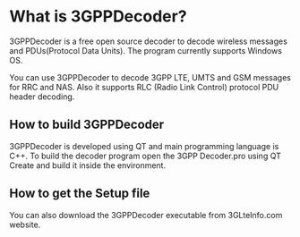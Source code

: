 What is 3GPPDecoder?
=====================

3GPPDecoder is a free open source decoder to decode wireless messages and PDUs(Protocol Data Units). The program currently supports Windows OS.

You can use 3GPPDecoder to decode 3GPP LTE, UMTS and GSM messages for RRC and NAS. Also it supports RLC (Radio Link Control) protocol PDU header decoding.

## How to build 3GPPDecoder

3GPPDecoder is developed using QT and main programming language is C++. To build the decoder program open the 3GPP Decoder.pro using QT Create and build it inside the environment.

## How to get the Setup file

You can also download the 3GPPDecoder executable from 3GLteInfo.com website.


